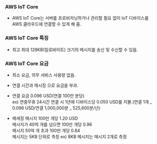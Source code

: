 ### AWS IoT Core

-   AWS IoT Core는 서버를 프로비저닝하거나 관리할 필요 없이 IoT 디바이스를 AWS 클라우드에 연결할 수 있게 해 줌.

### AWS IoT Core 특징

-   최고 최대 128KB(킬로바이트) 크기의 메시지를 송신 및 수신할 수 있음.

### AWS IoT Core 요금

-   최소 요금, 의무 서비스 사용량 없음.
-   연결 시간과 메시징 으로 요금을 부과.
-   연결 요금
    0.096 USD(연결 100만 분당)  
     ex) 연중무휴 24시간 연결 시 1년에 디바이스당 0.050 USD를 지불.(연결 1개 _ 0.096 USD/연결 1,000,000분 _ 525,600분/년)

-   메세징
    메시지 100만 개당 1.20 USD  
    메시지가 40억 개를 넘으면 100만 개당 0.96  
    메시지 50억 개 초과 100만 개당 0.84  
    메시지는 5KB 단위로 측정 ex) 8KB 메시지는 메시지 2개로 측정

